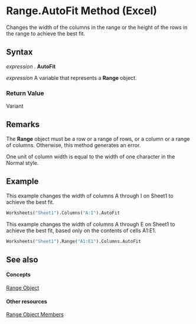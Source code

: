 
# Range.AutoFit Method (Excel)

Changes the width of the columns in the range or the height of the rows in the range to achieve the best fit.


## Syntax

 _expression_ . **AutoFit**

 _expression_ A variable that represents a **Range** object.


### Return Value

Variant


## Remarks

The  **Range** object must be a row or a range of rows, or a column or a range of columns. Otherwise, this method generates an error.

One unit of column width is equal to the width of one character in the Normal style.


## Example

This example changes the width of columns A through I on Sheet1 to achieve the best fit.


```vb
Worksheets("Sheet1").Columns("A:I").AutoFit
```

This example changes the width of columns A through E on Sheet1 to achieve the best fit, based only on the contents of cells A1:E1.




```vb
Worksheets("Sheet1").Range("A1:E1").Columns.AutoFit
```


## See also


#### Concepts


[Range Object](b8207778-0dcc-4570-1234-f130532cc8cd.md)
#### Other resources


[Range Object Members](4336bf81-1e63-7e44-1792-baf366a027a7.md)
